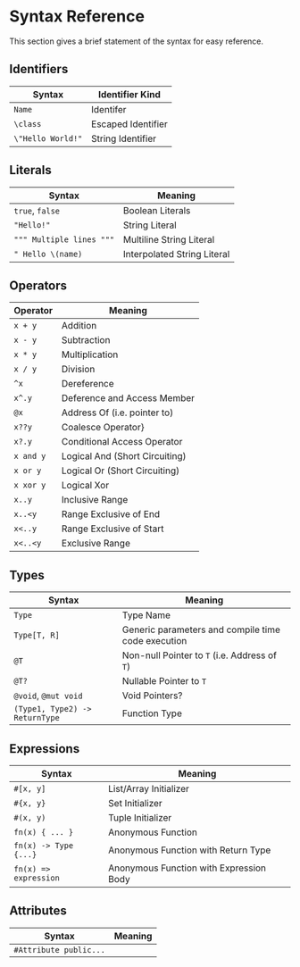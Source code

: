 # Syntax Reference

This section gives a brief statement of the syntax for easy reference.

## Identifiers

| Syntax            | Identifier Kind    |
| ----------------- | ------------------ |
| `Name`            | Identifer          |
| `\class`          | Escaped Identifier |
| `\"Hello World!"` | String Identifier  |

## Literals

| Syntax                   | Meaning                     |
| ------------------------ | --------------------------- |
| `true`, `false`          | Boolean Literals            |
| `"Hello!"`               | String Literal              |
| `""" Multiple lines """` | Multiline String Literal    |
| `" Hello \(name)`        | Interpolated String Literal |

## Operators

| Operator  | Meaning                        |
| --------- | ------------------------------ |
| `x + y`   | Addition                       |
| `x - y`   | Subtraction                    |
| `x * y`   | Multiplication                 |
| `x / y`   | Division                       |
| `^x`      | Dereference                    |
| `x^.y`    | Deference and Access Member    |
| `@x`      | Address Of (i.e. pointer to)   |
| `x??y`    | Coalesce Operator}             |
| `x?.y`    | Conditional Access Operator    |
| `x and y` | Logical And (Short Circuiting) |
| `x or y`  | Logical Or (Short Circuiting)  |
| `x xor y` | Logical Xor                    |
| `x..y`    | Inclusive Range                |
| `x..<y`   | Range Exclusive of End         |
| `x<..y`   | Range Exclusive of Start       |
| `x<..<y`  | Exclusive Range                |

## Types

| Syntax                         | Meaning                                            |
| ------------------------------ | -------------------------------------------------- |
| `Type`                         | Type Name                                          |
| `Type[T, R]`                   | Generic parameters and compile time code execution |
| `@T`                           | Non-null Pointer to `T`    (i.e. Address of `T`)   |
| `@T?`                          | Nullable Pointer to `T`                            |
| `@void`, `@mut void`           | Void Pointers?                                     |
| `(Type1, Type2) -> ReturnType` | Function Type                                      |

## Expressions

| Syntax                | Meaning                                 |
| --------------------- | --------------------------------------- |
| `#[x, y]`             | List/Array Initializer                  |
| `#{x, y}`             | Set Initializer                         |
| `#(x, y)`             | Tuple Initializer                       |
| `fn(x) { ... }`       | Anonymous Function                      |
| `fn(x) -> Type {...}` | Anonymous Function with Return Type     |
| `fn(x) => expression` | Anonymous Function with Expression Body |

## Attributes

| Syntax                 | Meaning |
| ---------------------- | ------- |
| `#Attribute public...` |         |
